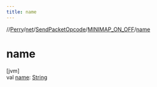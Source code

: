 ```yaml
---
title: name
---
```

//[Perry](../../../../index.html)/[net](../../index.html)/[SendPacketOpcode](../index.html)/[MINIMAP_ON_OFF](index.html)/[name](name.html)



# name



[jvm]\
val [name](name.html): [String](https://kotlinlang.org/api/latest/jvm/stdlib/kotlin/-string/index.html)




